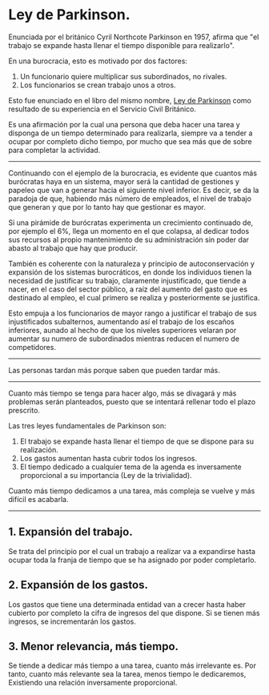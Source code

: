 # Ley de Parkinson.

Enunciada por el británico Cyril Northcote Parkinson en 1957, afirma que "el trabajo se expande hasta llenar el tiempo disponible para realizarlo".

En una burocracia, esto es motivado por dos factores:

1. Un funcionario quiere multiplicar sus subordinados, no rivales.
2. Los funcionarios se crean trabajo unos a otros.

Esto fue enunciado en el libro del mismo nombre, [Ley de Parkinson](https://www.amazon.es/Ley-parkinson-Cyril-Northcote-Parkinson/dp/8434442078/ref=sr_1_3?__mk_es_ES=%C3%85M%C3%85%C5%BD%C3%95%C3%91&crid=2RQ01FWC3Q1ZK&keywords=ley+de+parkinson&qid=1652973718&sprefix=ley+de+parkinson%2Caps%2C284&sr=8-3) como resultado de su experiencia en el Servicio Civil Británico.

Es una afirmación por la cual una persona que deba hacer una tarea y disponga de un tiempo determinado para realizarla, siempre va a tender a ocupar por completo dicho tiempo, por mucho que sea más que de sobre para completar la actividad.

---

Continuando con el ejemplo de la burocracia, es evidente que cuantos más burócratas haya en un sistema, mayor será la cantidad de gestiones y papeleo que van a generar hacia el siguiente nivel inferior. Es decir, se da la paradoja de que, habiendo más número de empleados, el nivel de trabajo que generan y que por lo tanto hay que gestionar es mayor.

Si una pirámide de burócratas experimenta un crecimiento continuado de, por ejemplo el 6%, llega un momento en el que colapsa, al dedicar todos sus recursos al propio mantenimiento de su administración sin poder dar abasto al trabajo que hay que producir.

También es coherente con la naturaleza y principio de autoconservación y expansión de los sistemas burocráticos, en donde los individuos tienen la necesidad de  justificar su trabajo, claramente injustificado, que tiende a nacer, en el caso del sector público, a raíz del aumento del gasto que es destinado al empleo, el cual primero se realiza y posteriormente se justifica.

Esto empuja a los funcionarios de mayor rango a justificar el trabajo de sus injustificados subalternos, aumentando así el trabajo de los escaños inferiores, aunado al hecho de que los niveles superiores velaran por aumentar su numero de subordinados mientras reducen el numero de competidores. 

---

Las personas tardan más porque saben que pueden tardar más.

---

Cuanto más tiempo se tenga para hacer algo, más se divagará y más problemas serán planteados, puesto que se intentará rellenar todo el plazo prescrito.

Las tres leyes fundamentales de Parkinson son:

1. El trabajo se expande hasta llenar el tiempo de que se dispone para su realización.
2. Los gastos aumentan hasta cubrir todos los ingresos.
3. El tiempo dedicado a cualquier tema de la agenda es inversamente proporcional a su importancia (Ley de la trivialidad).

Cuanto más tiempo dedicamos a una tarea, más compleja se vuelve y más difícil es acabarla. 

---

## 1. Expansión del trabajo.

Se trata del principio por el cual un trabajo a realizar va a expandirse hasta ocupar toda la franja de tiempo que se ha asignado por poder completarlo.

## 2. Expansión de los gastos.

Los gastos que tiene una determinada entidad van a crecer hasta haber cubierto por completo la cifra de ingresos del que dispone. Si se tienen más ingresos, se incrementarán los gastos.

## 3. Menor relevancia, más tiempo.

Se tiende a dedicar más tiempo a una tarea, cuanto más irrelevante es. Por tanto, cuanto más relevante sea la tarea, menos tiempo le dedicaremos, Existiendo una relación inversamente proporcional.